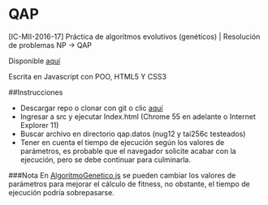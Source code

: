 # QAP
[IC-MII-2016-17] Práctica de algoritmos evolutivos (genéticos) | Resolución de problemas NP -> QAP 

Disponible [aquí](https://mmaguero.github.io/QAP/Index.html)

Escrita en Javascript con POO, HTML5 Y CSS3

##Instrucciones
+ Descargar repo o clonar con git o clic [aquí](https://mmaguero.github.io/QAP/Index.html)
+ Ingresar a src y ejecutar Index.html (Chrome 55 en adelante o Internet Explorer 11)
+ Buscar archivo en directorio qap.datos (nug12 y tai256c testeados)
+ Tener en cuenta el tiempo de ejecución según los valores de parámetros, es probable que el navegador solicite acabar con la ejecución, pero se debe continuar para culminarla.

###Nota
En [AlgoritmoGenetico.js](src/AlgoritmoGenetico.js) se pueden cambiar los valores de parámetros para mejorar el cálculo de fitness, no obstante, el tiempo de ejecución podría sobrepasarse.
